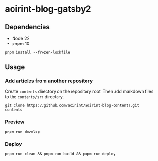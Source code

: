 # aoirint-blog-gatsby2

## Dependencies

- Node 22
- pnpm 10

```shell
pnpm install --frozen-lockfile
```

## Usage

### Add articles from another repository

Create `contents` directory on the repository root.
Then add markdown files to the `contents/src` directory.

```shell
git clone https://github.com/aoirint/aoirint-blog-contents.git contents
```

### Preview

```shell
pnpm run develop
```

### Deploy

```shell
pnpm run clean && pnpm run build && pnpm run deploy
```
